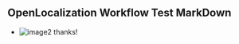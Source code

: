 ## OpenLocalization Workflow Test MarkDown
* ![image2](.\da383a85-0fbd-4c85-96f2-0399b541a264.png) thanks!

<!--HONumber=Nov16_HO2-->


